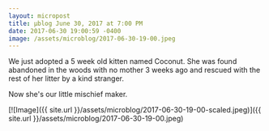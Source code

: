 ```yaml
---
layout: micropost
title: μblog June 30, 2017 at 7:00 PM
date: 2017-06-30 19:00:59 -0400
image: /assets/microblog/2017-06-30-19-00.jpeg
---
```

We just adopted a 5 week old kitten named Coconut. She was found abandoned in the woods with no mother 3 weeks ago and rescued with the rest of her litter by a kind stranger.

Now she's our little mischief maker.

[![Image]({{ site.url }}/assets/microblog/2017-06-30-19-00-scaled.jpeg)]({{ site.url }}/assets/microblog/2017-06-30-19-00.jpeg)
